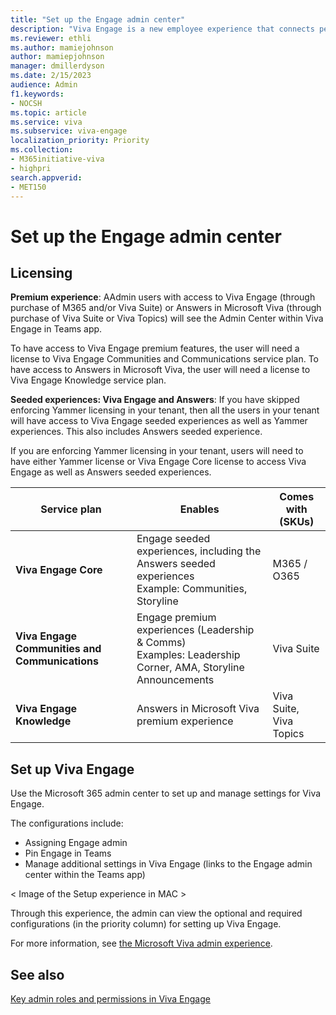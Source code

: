 ```yaml
---
title: "Set up the Engage admin center"
description: "Viva Engage is a new employee experience that connects people across the company—wherever and whenever they work—so that everyone is included and engaged."
ms.reviewer: ethli
ms.author: mamiejohnson
author: mamiepjohnson
manager: dmillerdyson
ms.date: 2/15/2023
audience: Admin
f1.keywords:
- NOCSH
ms.topic: article
ms.service: viva
ms.subservice: viva-engage
localization_priority: Priority
ms.collection:  
- M365initiative-viva
- highpri
search.appverid:
- MET150
---
```


# Set up the Engage admin center

## Licensing 

**Premium experience**: AAdmin users with access to Viva Engage (through purchase of M365 and/or Viva Suite) or Answers in Microsoft Viva (through purchase of Viva Suite or Viva Topics) will see the Admin Center within Viva Engage in Teams app.

To have access to Viva Engage premium features, the user will need a license to Viva Engage Communities and Communications service plan. To have access to Answers in Microsoft Viva, the user will need a license to Viva Engage Knowledge service plan.

**Seeded experiences: Viva Engage and Answers**: If you have skipped enforcing Yammer licensing in your tenant, then all the users in your tenant will have access to Viva Engage seeded experiences as well as Yammer experiences. This also includes Answers seeded experience.  

If you are enforcing Yammer licensing in your tenant, users will need to have either Yammer license or Viva Engage Core license to access Viva Engage as well as Answers seeded experiences.

|Service plan|Enables|Comes with (SKUs)|
|------------------------|------------|---------|
|**Viva Engage Core**|Engage seeded experiences, including the Answers seeded experiences <br> Example: Communities, Storyline|M365 / O365|
|**Viva Engage Communities and Communications**|Engage premium experiences (Leadership & Comms) <br> Examples: Leadership Corner, AMA, Storyline Announcements |Viva Suite|
|**Viva Engage Knowledge**|Answers in Microsoft Viva premium experience |Viva Suite, Viva Topics|

## Set up Viva Engage
Use the Microsoft 365 admin center to set up and manage settings for Viva Engage.  

The configurations include:  
- Assigning Engage admin 
- Pin Engage in Teams  
- Manage additional settings in Viva Engage (links to the Engage admin center within the Teams app) 

< Image of the Setup experience in MAC >

Through this experience, the admin can view the optional and required configurations (in the priority column) for setting up Viva Engage.  

For more information, see [the Microsoft Viva admin experience](/viva/new-microsoft-viva-admin-experience).

## See also 

[Key admin roles and permissions in Viva Engage](/viva/engage/eac-key-admin-roles-permissions.md)
